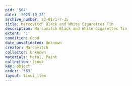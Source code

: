 ```yaml
---
pid: '564'
date: '2023-10-25'
archive_number: 23-01/1-7-15
title: Marcovitch Black and White Cigarettes Tin
description: Marcovitch Black and White Cigarettes Tin
extent: '1'
condition: Good
date_unvalidated: Unknown
creator: Marcovitch
collector: Unknown
materials: Metal, Paint
collection: tinui
key: object
order: '563'
layout: tinui_item
---
```

